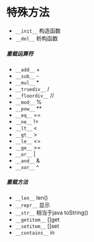 # 特殊方法

+ ``__init__`` 构造函数
+  ``__del__`` 析构函数

##### 重载运算符
+ ``__add__`` +
+ ``__sub__`` -
+ ``__mul__`` *
+ ``__truediv__`` /
+ ``__floordiv__`` //
+ ``__mod__`` %
+ ``__pow__`` **
+ ``__eq__`` ==
+ ``__ne__`` !=
+ ``__lt__`` <
+ ``__gt__`` >
+ ``__le__`` <=
+ ``__ge__`` >=
+ ``__or__`` |
+ ``__and__`` &
+ ``__xor__`` ^

##### 重载方法
+ ``__len__`` len()
+ ``__repr__`` 显示
+ ``__str__`` 相当于java toString()
+ ``__getitem__`` []get
+ ``__setitem__`` []set
+ ``__contains__`` in
